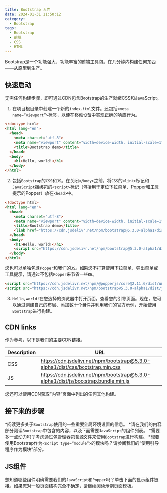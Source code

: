 ```yaml
---
title: Bootstrap 入门
date: 2024-01-31 11:50:12
category:
  - Bootstrap
tags:
  - Bootstrap
  - 前端
  - CSS
  - HTML
---
```

Bootstrap是一个功能强大、功能丰富的前端工具包。在几分钟内构建任何东西——从原型到生产。

## 快速启动

无需任何构建步骤，即可通过CDN包含Bootstrap的生产就绪CSS和JavaScript。

1. 在项目根目录中创建一个新的`index.html`文件。还包括`<meta name=“viewport”>`标签，以便在移动设备中实现正确的响应行为。

```html
<!doctype html>
<html lang="en">
  <head>
    <meta charset="utf-8">
    <meta name="viewport" content="width=device-width, initial-scale=1">
    <title>Bootstrap demo</title>
  </head>
  <body>
    <h1>Hello, world!</h1>
  </body>
</html>
```

2. 包括`Bootstrap`的`CSS`和`JS`。在关闭`</body>`之前，将`CSS`的`<link>`标记和`JavaScript`捆绑包的`<script>`标记（包括用于定位下拉菜单、Popper和工具提示的Popper）放在`<head>`中。

```html
<!doctype html>
<html lang="en">
  <head>
    <meta charset="utf-8">
    <meta name="viewport" content="width=device-width, initial-scale=1">
    <title>Bootstrap demo</title>
    <link href="https://cdn.jsdelivr.net/npm/bootstrap@5.3.0-alpha1/dist/css/bootstrap.min.css" rel="stylesheet" integrity="sha384-GLhlTQ8iRABdZLl6O3oVMWSktQOp6b7In1Zl3/Jr59b6EGGoI1aFkw7cmDA6j6gD" crossorigin="anonymous">
  </head>
  <body>
    <h1>Hello, world!</h1>
    <script src="https://cdn.jsdelivr.net/npm/bootstrap@5.3.0-alpha1/dist/js/bootstrap.bundle.min.js" integrity="sha384-/mhDoLbDldZc3qpsJHpLogda//BVZbgYuw6kof4u2FrCedxOtgRZDTHgHUhOCVim" crossorigin="anonymous"></script>
  </body>
</html>
```

您也可以单独包含`Popper`和我们的`JS`。如果您不打算使用下拉菜单、弹出菜单或工具提示，请通过不包括`Popper`来节省一些`KB`。

```html
<script src="https://cdn.jsdelivr.net/npm/@popperjs/core@2.11.6/dist/umd/popper.min.js" integrity="sha384-oBqDVmMz9ATKxIep9tiCxS/Z9fNfEXiDAYTujMAeBAsjFuCZSmKbSSUnQlmh/jp3" crossorigin="anonymous"></script>
<script src="https://cdn.jsdelivr.net/npm/bootstrap@5.3.0-alpha1/dist/js/bootstrap.min.js" integrity="sha384-ep+dxp/oz2RKF89ALMPGc7Z89QFa32C8Uv1A3TcEK8sMzXVysblLA3+eJWTzPJzT" crossorigin="anonymous"></script>
```

3. `Hello,world!`在您选择的浏览器中打开页面，查看您的引导页面。现在，您可以通过创建自己的布局、添加数十个组件并利用我们的官方示例，开始使用`Bootstrap`进行构建。

## CDN links

作为参考，以下是我们的主要CDN链接。

Description | URL
--- | ---
CSS | https://cdn.jsdelivr.net/npm/bootstrap@5.3.0-alpha1/dist/css/bootstrap.min.css
JS | https://cdn.jsdelivr.net/npm/bootstrap@5.3.0-alpha1/dist/js/bootstrap.bundle.min.js

您还可以使用CDN获取“内容”页面中列出的任何其他构建。

## 接下来的步骤

*阅读更多关于`Bootstrap`使用的一些重要全局环境设置的信息。
*请在我们的内容部分阅读`Bootstrap`中包含的内容，以及下面需要`JavaScript`的组件列表。
*需要多一点动力吗？考虑通过包管理器包含源文件来使用`Bootstrap`进行构建。
*想要使用Bootstrap作为`<script type=“module”>`的模块吗？请参阅我们的“使用引导程序作为模块”部分。

## JS组件

想知道哪些组件明确需要我们的`JavaScript`和`Popper`吗？单击下面的显示组件链接。如果您对一般页面结构完全不确定，请继续阅读示例页面模板。
